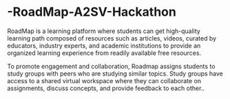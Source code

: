 # -RoadMap-A2SV-Hackathon

RoadMap is a learning platform where students can get high-quality learning path composed of resources such as articles, videos, curated by educators, industry experts, and academic institutions to provide an organized learning experience from readily available free resources. 

To promote engagement and collaboration, Roadmap assigns students to study groups with peers who are studying similar topics. Study groups have access to a shared virtual workspace where they can collaborate on assignments, discuss concepts, and provide feedback to each other..
